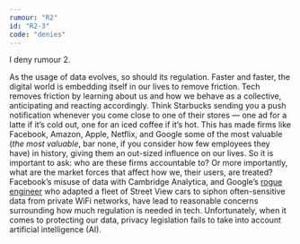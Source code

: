 ```yaml
---
rumour: "R2"
id: "R2-3"
code: "denies"
---
```


I deny rumour 2.

As the usage of data evolves, so should its regulation. Faster and faster, the digital world is embedding itself in our lives to remove friction. Tech removes friction by learning about us and how we behave as a collective, anticipating and reacting accordingly.  Think Starbucks sending you a push notification whenever you come close to one of their stores — one ad for a latte if it’s cold out, one for an iced coffee if it’s hot. This has made firms like Facebook, Amazon, Apple, Netflix, and Google some of the most valuable (*the most valuable*, bar none, if you consider how few employees they have) in history, giving them an out-sized influence on our lives. So it is important to ask: who are these firms accountable to? Or more importantly, what are the market forces that affect how we, their users, are treated? Facebook’s misuse of data with Cambridge Analytica, and Google’s [rogue engineer](https://www.wired.com/2012/05/google-wifi-fcc-investigation/) who adapted a fleet of Street View cars to siphon often-sensitive data from private WiFi networks, have lead to reasonable concerns surrounding how much regulation is needed in tech. Unfortunately, when it comes to protecting our data, privacy legislation fails to take into account artificial intelligence (AI).